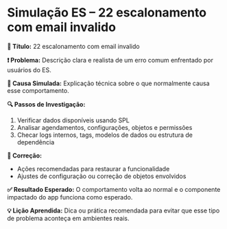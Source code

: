 # Simulação ES – 22 escalonamento com email invalido

**🔹 Título:** 22 escalonamento com email invalido

**❗ Problema:**
Descrição clara e realista de um erro comum enfrentado por usuários do ES.

**🧪 Causa Simulada:**
Explicação técnica sobre o que normalmente causa esse comportamento.

**🔍 Passos de Investigação:**
1. Verificar dados disponíveis usando SPL
2. Analisar agendamentos, configurações, objetos e permissões
3. Checar logs internos, tags, modelos de dados ou estrutura de dependência

**🔧 Correção:**
- Ações recomendadas para restaurar a funcionalidade
- Ajustes de configuração ou correção de objetos envolvidos

**✅ Resultado Esperado:**
O comportamento volta ao normal e o componente impactado do app funciona como esperado.

**💡 Lição Aprendida:**
Dica ou prática recomendada para evitar que esse tipo de problema aconteça em ambientes reais.
